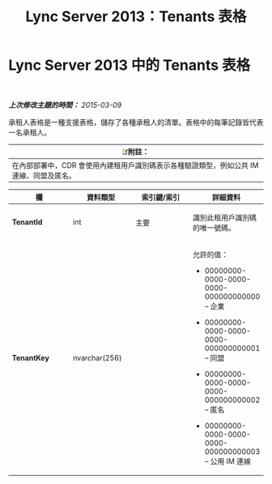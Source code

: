 ﻿---
title: Lync Server 2013：Tenants 表格
TOCTitle: Tenants 表格
ms:assetid: c1b070c1-2c59-4ca9-910b-43f673f97fda
ms:mtpsurl: https://technet.microsoft.com/zh-tw/library/Gg412950(v=OCS.15)
ms:contentKeyID: 49292214
ms.date: 08/10/2015
mtps_version: v=OCS.15
ms.translationtype: HT
---

# Lync Server 2013 中的 Tenants 表格

 

_**上次修改主題的時間：** 2015-03-09_

承租人表格是一種支援表格，儲存了各種承租人的清單。表格中的每筆記錄皆代表一名承租人。

<table>
<thead>
<tr class="header">
<th><img src="images/Gg398811.note(OCS.15).gif" title="note" alt="note" />附註：</th>
</tr>
</thead>
<tbody>
<tr class="odd">
<td>在內部部署中，CDR 會使用內建租用戶識別碼表示各種驗證類型，例如公共 IM 連線、同盟及匿名。</td>
</tr>
</tbody>
</table>



<table>
<colgroup>
<col style="width: 25%" />
<col style="width: 25%" />
<col style="width: 25%" />
<col style="width: 25%" />
</colgroup>
<thead>
<tr class="header">
<th>欄</th>
<th>資料類型</th>
<th>索引鍵/索引</th>
<th>詳細資料</th>
</tr>
</thead>
<tbody>
<tr class="odd">
<td><p><strong>TenantId</strong></p></td>
<td><p>int</p></td>
<td><p>主要</p></td>
<td><p>識別此租用戶識別碼的唯一號碼。</p></td>
</tr>
<tr class="even">
<td><p><strong>TenantKey</strong></p></td>
<td><p>nvarchar(256)</p></td>
<td><p></p></td>
<td><p>允許的值：</p>
<ul>
<li><p>00000000-0000-0000-0000-000000000000 – 企業</p></li>
<li><p>00000000-0000-0000-0000-000000000001 – 同盟</p></li>
<li><p>00000000-0000-0000-0000-000000000002 – 匿名</p></li>
<li><p>00000000-0000-0000-0000-000000000003 – 公用 IM 連線</p></li>
</ul></td>
</tr>
</tbody>
</table>

